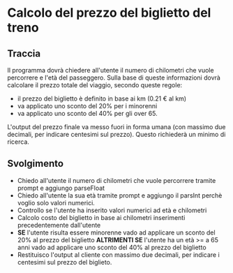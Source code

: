 # Calcolo del prezzo del biglietto del treno

## Traccia
Il programma dovrà chiedere all'utente il numero di chilometri che vuole percorrere e l'età del passeggero.
Sulla base di queste informazioni dovrà calcolare il prezzo totale del viaggio, secondo queste regole:
- il prezzo del biglietto è definito in base ai km (0.21 € al km)
- va applicato uno sconto del 20% per i minorenni
- va applicato uno sconto del 40% per gli over 65.

L'output del prezzo finale va messo fuori in forma umana (con massimo due decimali, per indicare centesimi sul prezzo). Questo richiederà un minimo di ricerca.

## Svolgimento

- Chiedo all'utente il numero di chilometri che vuole percorrere tramite prompt e aggiungo parseFloat
- Chiedo all'utente la sua età tramite prompt e aggiungo il parsInt perchè voglio solo valori numerici.
- Controllo se l'utente ha inserito valori numerici ad età e chilometri
- Calcolo costo del biglietto in base ai chilometri inserimenti precedentemente dall'utente
- **SE** l'utente risulta essere minorenne vado ad applicare un sconto del 20% al prezzo del biglietto **ALTRIMENTI SE** l'utente ha un età >= a 65 anni vado ad applicare uno sconto del 40% al prezzo del biglietto
- Restituisco l'output al cliente con massimo due decimali, per indicare i centesimi sul prezzo del biglieto.
